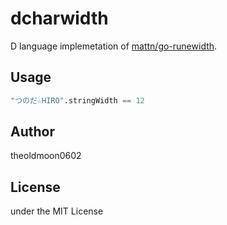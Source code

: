 dcharwidth
============

D language implemetation of [mattn/go-runewidth](https://github.com/mattn/go-runewidth).

Usage
-----

```d
"つのだ☆HIRO".stringWidth == 12
```


Author
------

theoldmoon0602

License
-------

under the MIT License
